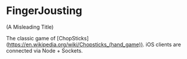 # FingerJousting

(A Misleading Title)

The classic game of [ChopSticks] (https://en.wikipedia.org/wiki/Chopsticks_(hand_game)).
iOS clients are connected via Node + Sockets.
